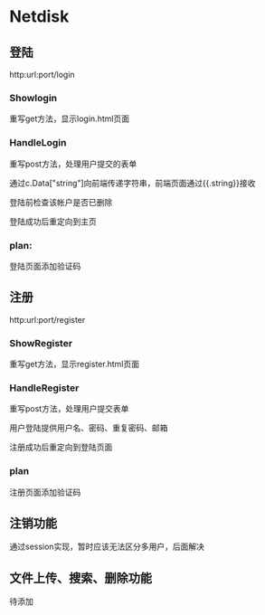 # Netdisk

## 登陆
http:url:port/login
### Showlogin
重写get方法，显示login.html页面
### HandleLogin
重写post方法，处理用户提交的表单

通过c.Data["string"]向前端传递字符串，前端页面通过{{.string}}接收

登陆前检查该帐户是否已删除

登陆成功后重定向到主页

### plan:
登陆页面添加验证码

## 注册
http:url:port/register
### ShowRegister
重写get方法，显示register.html页面
### HandleRegister
重写post方法，处理用户提交表单

用户登陆提供用户名、密码、重复密码、邮箱

注册成功后重定向到登陆页面

### plan
注册页面添加验证码

## 注销功能
通过session实现，暂时应该无法区分多用户，后面解决

## 文件上传、搜索、删除功能
待添加
